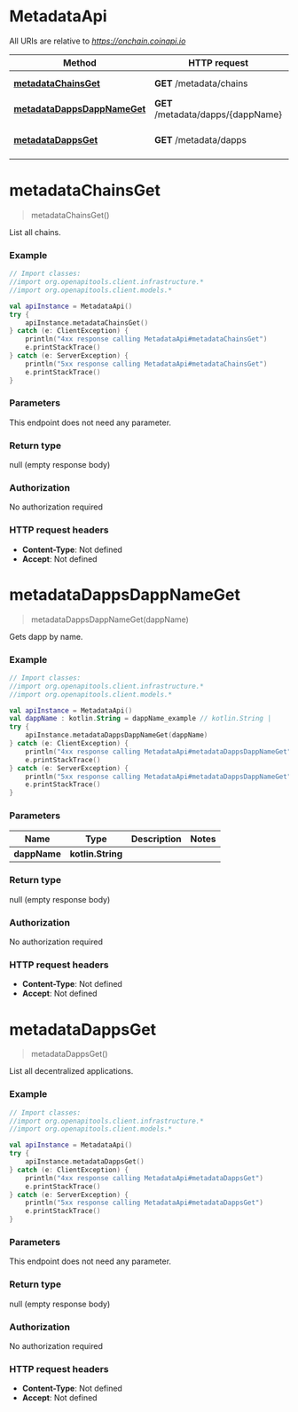 # MetadataApi

All URIs are relative to *https://onchain.coinapi.io*

Method | HTTP request | Description
------------- | ------------- | -------------
[**metadataChainsGet**](MetadataApi.md#metadataChainsGet) | **GET** /metadata/chains | List all chains.
[**metadataDappsDappNameGet**](MetadataApi.md#metadataDappsDappNameGet) | **GET** /metadata/dapps/{dappName} | Gets dapp by name.
[**metadataDappsGet**](MetadataApi.md#metadataDappsGet) | **GET** /metadata/dapps | List all decentralized applications.


<a id="metadataChainsGet"></a>
# **metadataChainsGet**
> metadataChainsGet()

List all chains.

### Example
```kotlin
// Import classes:
//import org.openapitools.client.infrastructure.*
//import org.openapitools.client.models.*

val apiInstance = MetadataApi()
try {
    apiInstance.metadataChainsGet()
} catch (e: ClientException) {
    println("4xx response calling MetadataApi#metadataChainsGet")
    e.printStackTrace()
} catch (e: ServerException) {
    println("5xx response calling MetadataApi#metadataChainsGet")
    e.printStackTrace()
}
```

### Parameters
This endpoint does not need any parameter.

### Return type

null (empty response body)

### Authorization

No authorization required

### HTTP request headers

 - **Content-Type**: Not defined
 - **Accept**: Not defined

<a id="metadataDappsDappNameGet"></a>
# **metadataDappsDappNameGet**
> metadataDappsDappNameGet(dappName)

Gets dapp by name.

### Example
```kotlin
// Import classes:
//import org.openapitools.client.infrastructure.*
//import org.openapitools.client.models.*

val apiInstance = MetadataApi()
val dappName : kotlin.String = dappName_example // kotlin.String | 
try {
    apiInstance.metadataDappsDappNameGet(dappName)
} catch (e: ClientException) {
    println("4xx response calling MetadataApi#metadataDappsDappNameGet")
    e.printStackTrace()
} catch (e: ServerException) {
    println("5xx response calling MetadataApi#metadataDappsDappNameGet")
    e.printStackTrace()
}
```

### Parameters

Name | Type | Description  | Notes
------------- | ------------- | ------------- | -------------
 **dappName** | **kotlin.String**|  |

### Return type

null (empty response body)

### Authorization

No authorization required

### HTTP request headers

 - **Content-Type**: Not defined
 - **Accept**: Not defined

<a id="metadataDappsGet"></a>
# **metadataDappsGet**
> metadataDappsGet()

List all decentralized applications.

### Example
```kotlin
// Import classes:
//import org.openapitools.client.infrastructure.*
//import org.openapitools.client.models.*

val apiInstance = MetadataApi()
try {
    apiInstance.metadataDappsGet()
} catch (e: ClientException) {
    println("4xx response calling MetadataApi#metadataDappsGet")
    e.printStackTrace()
} catch (e: ServerException) {
    println("5xx response calling MetadataApi#metadataDappsGet")
    e.printStackTrace()
}
```

### Parameters
This endpoint does not need any parameter.

### Return type

null (empty response body)

### Authorization

No authorization required

### HTTP request headers

 - **Content-Type**: Not defined
 - **Accept**: Not defined


